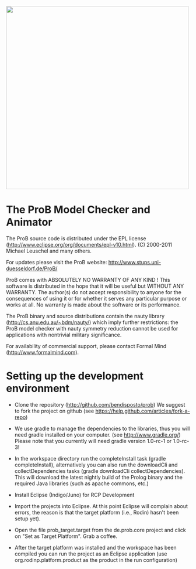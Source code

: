 <img src="https://github.com/bendisposto/prob/raw/develop/logo.png" width="500" align="center">

# The ProB Model Checker and Animator

The ProB source code is distributed under the EPL license (http://www.eclipse.org/org/documents/epl-v10.html).
(C) 2000-2011 Michael Leuschel and many others.

For updates please visit the ProB website: http://www.stups.uni-duesseldorf.de/ProB/

ProB comes with ABSOLUTELY NO WARRANTY OF ANY KIND ! This software is distributed in the hope that it will be useful but WITHOUT ANY WARRANTY. The author(s) do not accept responsibility to anyone for the consequences of using it or for whether it serves any particular purpose or works at all. No warranty is made about the software or its performance.

The ProB binary and source distributions contain the nauty library (http://cs.anu.edu.au/~bdm/nauty/) which imply further restrictions: the ProB model checker with nauty symmetry reduction cannot be used for applications with nontrivial military significance. 

For availability of commercial support, please contact Formal Mind (http://www.formalmind.com).

# Setting up the development environment

- Clone the repository (http://github.com/bendisposto/prob) 
  We suggest to fork the project on github (see https://help.github.com/articles/fork-a-repo)

- We use gradle to manage the dependencies to the libraries, thus you will need gradle installed on your computer. 
  (see http://www.gradle.org/)   Please note that you currently will need  gradle version 1.0-rc-1 or  1.0-rc-3!

- In the workspace directory run the completeInstall task (gradle completeInstall), alternatively you can also run the downloadCli and collectDependencies tasks (gradle downloadCli collectDependencies). This will download the latest nightly build of the Prolog binary and the required Java libraries (such as apache commons, etc.)

- Install Eclipse (Indigo/Juno) for RCP Development

- Import the projects into Eclipse. At this point Eclipse will complain about errors, the reason is that the target platform (i.e., Rodin) hasn't been setup yet).

- Open the file prob_target.target from the de.prob.core project and click on "Set as Target Platform". Grab a coffee. 

- After the target platform was installed and the workspace has been compiled you can run the project as an Eclipse application (use org.rodinp.platform.product as the product in the run configuration)



